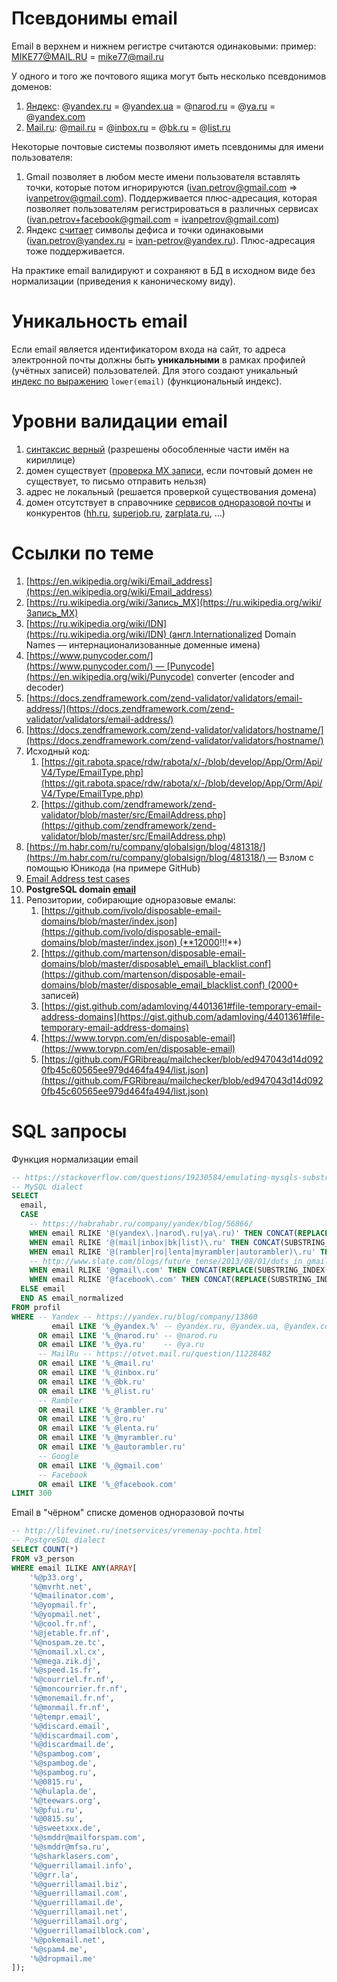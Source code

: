 # Псевдонимы email

Email в верхнем и нижнем регистре считаются одинаковыми: пример: [MIKE77@MAIL.RU](mailto:MIKE77@MAIL.RU) = [mike77@mail.ru](mailto:mike77@mail.ru)

У одного и того же почтового ящика могут быть несколько псевдонимов доменов:

1.  [Яндекс](https://yandex.ru/blog/company/13860): @[yandex.ru](http://yandex.ru) = @[yandex.ua](http://yandex.ua) = @[narod.ru](http://narod.ru) = @[ya.ru](http://ya.ru) = @[yandex.com](http://yandex.com)
2.  [Mail.ru](https://otvet.mail.ru/question/11228482): @[mail.ru](http://mail.ru) = @[inbox.ru](http://inbox.ru) = @[bk.ru](http://bk.ru) = @[list.ru](http://list.ru)

Некоторые почтовые системы позволяют иметь псевдонимы для имени пользователя:

1.  Gmail позволяет в любом месте имени пользователя вставлять точки, которые потом игнорируются ([ivan.petrov@gmail.com](mailto:ivan.petrov@gmail.com) => i[vanpetrov@gmail.com](mailto:vanpetrov@gmail.com)). Поддерживается плюс-адресация, которая позволяет пользователям регистрироваться в различных сервисах ([ivan.petrov+facebook@gmail.com](mailto:ivan.petrov+facebook@gmail.com) = [ivanpetrov@gmail.com](mailto:ivanpetrov@gmail.com))
2.  Яндекс [считает](https://habrahabr.ru/company/yandex/blog/56866/) символы дефиса и точки одинаковыми ([ivan.petrov@yandex.ru](mailto:ivan.petrov@yandex.ru) = [ivan-petrov@yandex.ru](mailto:ivan-petrov@yandex.ru)). Плюс-адресация тоже поддерживается. 

На практике email валидируют и сохраняют в БД в исходном виде без нормализации (приведения к каноническому виду).

# Уникальность email

Если email является идентификатором входа на сайт, то адреса электронной почты должны быть **уникальными** в рамках профилей (учётных записей) пользователей. Для этого создают уникальный [индекс по выражению](https://postgrespro.ru/docs/postgresql/10/indexes-expressional) `lower(email)` (функциональный индекс).

# Уровни валидации email

1.  [синтаксис верный](https://regex101.com/r/Q4dsL5/14) (разрешены обособленные части имён на кириллице)
2.  домен существует ([проверка MX записи](http://php.net/getmxrr), если почтовый домен не существует, то письмо отправить нельзя)
3.  адрес не локальный (решается проверкой существования домена)
4.  домен отсутствует в справочнике [сервисов одноразовой почты](http://lifevinet.ru/inetservices/vremenay-pochta.html) и конкурентов ([hh.ru](http://hh.ru/), [superjob.ru](http://superjob.ru/), [zarplata.ru](http://zarplata.ru/), …)
    

# Ссылки по теме

1.  [https://en.wikipedia.org/wiki/Email_address](https://en.wikipedia.org/wiki/Email_address)
2.  [https://ru.wikipedia.org/wiki/Запись_MX](https://ru.wikipedia.org/wiki/Запись_MX)
3.  [https://ru.wikipedia.org/wiki/IDN](https://ru.wikipedia.org/wiki/IDN) (англ.Internationalized Domain Names — интернационализованные доменные имена)
4.  [https://www.punycoder.com/](https://www.punycoder.com/) — [Punycode](https://en.wikipedia.org/wiki/Punycode) converter (encoder and decoder)  
5.  [https://docs.zendframework.com/zend-validator/validators/email-address/](https://docs.zendframework.com/zend-validator/validators/email-address/)
6.  [https://docs.zendframework.com/zend-validator/validators/hostname/](https://docs.zendframework.com/zend-validator/validators/hostname/)
7.  Исходный код:
    1.  [https://git.rabota.space/rdw/rabota/x/-/blob/develop/App/Orm/Api/V4/Type/EmailType.php](https://git.rabota.space/rdw/rabota/x/-/blob/develop/App/Orm/Api/V4/Type/EmailType.php)
    2.  [https://github.com/zendframework/zend-validator/blob/master/src/EmailAddress.php](https://github.com/zendframework/zend-validator/blob/master/src/EmailAddress.php)
8.  [https://m.habr.com/ru/company/globalsign/blog/481318/](https://m.habr.com/ru/company/globalsign/blog/481318/) — Взлом с помощью Юникода (на примере GitHub)
9.  [Email Address test cases](https://blogs.msdn.microsoft.com/testing123/2009/02/06/email-address-test-cases/)
10. **PostgreSQL domain [email](https://github.com/rin-nas/postgresql-patterns-library/blob/master/domains/email.sql)**
11. Репозитории, собирающие одноразовые емалы:
    1.  [https://github.com/ivolo/disposable-email-domains/blob/master/index.json](https://github.com/ivolo/disposable-email-domains/blob/master/index.json) (**12000!!!**)
    1.  [https://github.com/martenson/disposable-email-domains/blob/master/disposable\_email\_blacklist.conf](https://github.com/martenson/disposable-email-domains/blob/master/disposable_email_blacklist.conf) (2000+ записей)
    2.  [https://gist.github.com/adamloving/4401361#file-temporary-email-address-domains](https://gist.github.com/adamloving/4401361#file-temporary-email-address-domains)
    3.  [https://www.torvpn.com/en/disposable-email](https://www.torvpn.com/en/disposable-email)
    4.  [https://github.com/FGRibreau/mailchecker/blob/ed947043d14d0920fb45c60565ee979d464fa494/list.json](https://github.com/FGRibreau/mailchecker/blob/ed947043d14d0920fb45c60565ee979d464fa494/list.json)

# SQL запросы

Функция нормализации email
```sql
-- https://stackoverflow.com/questions/19230584/emulating-mysqls-substring-index-in-pgsql
-- MySQL dialect
SELECT
  email,
  CASE
    -- https://habrahabr.ru/company/yandex/blog/56866/
    WHEN email RLIKE '@(yandex\.|narod\.ru|ya\.ru)' THEN CONCAT(REPLACE(SUBSTRING_INDEX(SUBSTRING_INDEX(email, '@', 1), '+', 1), '-', '.'), '@yandex.com')
    WHEN email RLIKE '@(mail|inbox|bk|list)\.ru' THEN CONCAT(SUBSTRING_INDEX(email, '@', 1), '@mail.ru')
    WHEN email RLIKE '@(rambler|ro|lenta|myrambler|autorambler)\.ru' THEN CONCAT(SUBSTRING_INDEX(email, '@', 1), '@rambler.ru')
    -- http://www.slate.com/blogs/future_tense/2013/08/01/dots_in_gmail_addresses_what_happens_if_you_leave_out_the_period.html
    WHEN email RLIKE '@gmail\.com' THEN CONCAT(REPLACE(SUBSTRING_INDEX(SUBSTRING_INDEX(email, '@', 1), '+', 1), '.', ''), '@gmail.com')
    WHEN email RLIKE '@facebook\.com' THEN CONCAT(REPLACE(SUBSTRING_INDEX(email, '@', 1), '.', ''), '@facebook.com')
  ELSE email
  END AS email_normalized
FROM profil
WHERE -- Yandex -- https://yandex.ru/blog/company/13860
         email LIKE '%_@yandex.%' -- @yandex.ru, @yandex.ua, @yandex.com
      OR email LIKE '%_@narod.ru' -- @narod.ru
      OR email LIKE '%_@ya.ru'    -- @ya.ru
      -- MailRu -- https://otvet.mail.ru/question/11228482
      OR email LIKE '%_@mail.ru'
      OR email LIKE '%_@inbox.ru'
      OR email LIKE '%_@bk.ru'
      OR email LIKE '%_@list.ru'
      -- Rambler
      OR email LIKE '%_@rambler.ru'
      OR email LIKE '%_@ro.ru'
      OR email LIKE '%_@lenta.ru'
      OR email LIKE '%_@myrambler.ru'
      OR email LIKE '%_@autorambler.ru'
      -- Google
      OR email LIKE '%_@gmail.com'
      -- Facebook
      OR email LIKE '%_@facebook.com'
LIMIT 300
```
  
Email в "чёрном" списке доменов одноразовой почты

```sql
-- http://lifevinet.ru/inetservices/vremenay-pochta.html
-- PostgreSQL dialect
SELECT COUNT(*)
FROM v3_person
WHERE email ILIKE ANY(ARRAY[
    '%@p33.org',
    '%@mvrht.net',
    '%@mailinator.com',
    '%@yopmail.fr',
    '%@yopmail.net',
    '%@cool.fr.nf',
    '%@jetable.fr.nf',
    '%@nospam.ze.tc',
    '%@nomail.xl.cx',
    '%@mega.zik.dj',
    '%@speed.1s.fr',
    '%@courriel.fr.nf',
    '%@moncourrier.fr.nf',
    '%@monemail.fr.nf',
    '%@monmail.fr.nf',
    '%@tempr.email',
    '%@discard.email',
    '%@discardmail.com',
    '%@discardmail.de',
    '%@spambog.com',
    '%@spambog.de',
    '%@spambog.ru',
    '%@0815.ru',
    '%@hulapla.de',
    '%@teewars.org',
    '%@pfui.ru',
    '%@0815.su',
    '%@sweetxxx.de',
    '%@smddr@mailforspam.com',
    '%@smddr@mfsa.ru',
    '%@sharklasers.com',
    '%@guerrillamail.info',
    '%@grr.la',
    '%@guerrillamail.biz',
    '%@guerrillamail.com',
    '%@guerrillamail.de',
    '%@guerrillamail.net',
    '%@guerrillamail.org',
    '%@guerrillamailblock.com',
    '%@pokemail.net',
    '%@spam4.me',
    '%@dropmail.me'
]);
```
